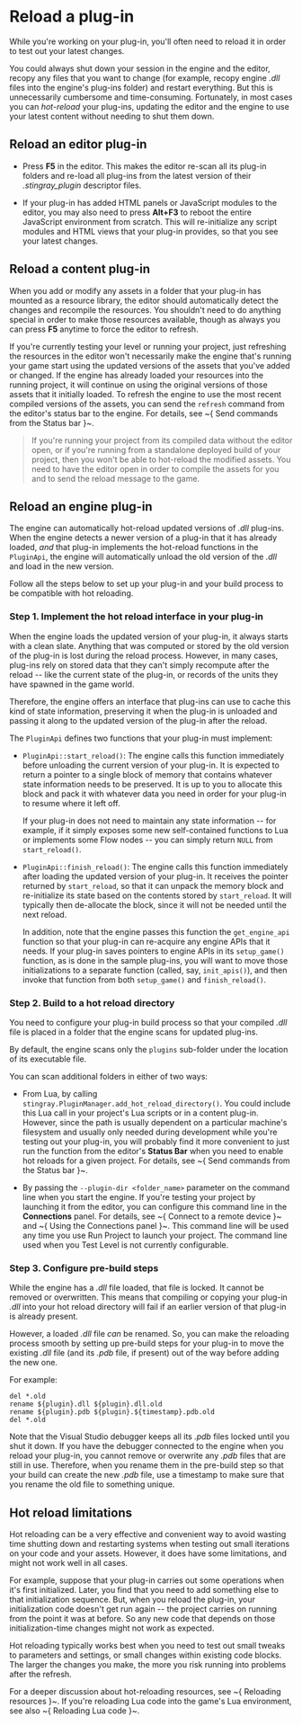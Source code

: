 # Reload a plug-in

While you're working on your plug-in, you'll often need to reload it in order to test out your latest changes.

You could always shut down your session in the engine and the editor, recopy any files that you want to change (for example, recopy engine *.dll* files into the engine's plug-ins folder) and restart everything. But this is unnecessarily cumbersome and time-consuming. Fortunately, in most cases you can *hot-reload* your plug-ins, updating the editor and the engine to use your latest content without needing to shut them down.

## Reload an editor plug-in

*	Press **F5** in the editor. This makes the editor re-scan all its plug-in folders and re-load all plug-ins from the latest version of their *.stingray_plugin* descriptor files.

*	If your plug-in has added HTML panels or JavaScript modules to the editor, you may also need to press **Alt+F3** to reboot the entire JavaScript environment from scratch. This will re-initialize any script modules and HTML views that your plug-in provides, so that you see your latest changes.

## Reload a content plug-in

When you add or modify any assets in a folder that your plug-in has mounted as a resource library, the editor should automatically detect the changes and recompile the resources. You shouldn't need to do anything special in order to make those resources available, though as always you can press **F5** anytime to force the editor to refresh.

If you're currently testing your level or running your project, just refreshing the resources in the editor won't necessarily make the engine that's running your game start using the updated versions of the assets that you've added or changed. If the engine has already loaded your resources into the running project, it will continue on using the original versions of those assets that it initially loaded. To refresh the engine to use the most recent compiled versions of the assets, you can send the `refresh` command from the editor's status bar to the engine. For details, see ~{ Send commands from the Status bar }~.

>	If you're running your project from its compiled data without the editor open, or if you're running from a standalone deployed build of your project, then you won't be able to hot-reload the modified assets. You need to have the editor open in order to compile the assets for you and to send the reload message to the game.

## Reload an engine plug-in

The engine can automatically hot-reload updated versions of *.dll* plug-ins. When the engine detects a newer version of a plug-in that it has already loaded, *and* that plug-in implements the hot-reload functions in the `PluginApi`, the engine will automatically unload the old version of the *.dll* and load in the new version.

Follow all the steps below to set up your plug-in and your build process to be compatible with hot reloading.

### Step 1. Implement the hot reload interface in your plug-in

When the engine loads the updated version of your plug-in, it always starts with a clean slate. Anything that was computed or stored by the old version of the plug-in is lost during the reload process. However, in many cases, plug-ins rely on stored data that they can't simply recompute after the reload -- like the current state of the plug-in, or records of the units they have spawned in the game world.

Therefore, the engine offers an interface that plug-ins can use to cache this kind of state information, preserving it when the plug-in is unloaded and passing it along to the updated version of the plug-in after the reload.

The `PluginApi` defines two functions that your plug-in must implement:

-	`PluginApi::start_reload()`: The engine calls this function immediately before unloading the current version of your plug-in. It is expected to return a pointer to a single block of memory that contains whatever state information needs to be preserved. It is up to you to allocate this block and pack it with whatever data you need in order for your plug-in to resume where it left off.

	If your plug-in does not need to maintain any state information -- for example, if it simply exposes some new self-contained functions to Lua or implements some Flow nodes -- you can simply return `NULL` from `start_reload()`.

-	`PluginApi::finish_reload()`: The engine calls this function immediately after loading the updated version of your plug-in. It receives the pointer returned by `start_reload`, so that it can unpack the memory block and re-initialize its state based on the contents stored by `start_reload`. It will typically then de-allocate the block, since it will not be needed until the next reload.

	In addition, note that the engine passes this function the `get_engine_api` function so that your plug-in can re-acquire any engine APIs that it needs. If your plug-in saves pointers to engine APIs in its `setup_game()` function, as is done in the sample plug-ins, you will want to move those initializations to a separate function (called, say, `init_apis()`), and then invoke that function from both `setup_game()` and `finish_reload()`.

### Step 2. Build to a hot reload directory

You need to configure your plug-in build process so that your compiled *.dll* file is placed in a folder that the engine scans for updated plug-ins.

By default, the engine scans only the `plugins` sub-folder under the location of its executable file.

You can scan additional folders in either of two ways:

-	From Lua, by calling `stingray.PluginManager.add_hot_reload_directory()`. You could include this Lua call in your project's Lua scripts or in a content plug-in. However, since the path is usually dependent on a particular machine's filesystem and usually only needed during development while you're testing out your plug-in, you will probably find it more convenient to just run the function from the editor's **Status Bar** when you need to enable hot reloads for a given project. For details, see ~{ Send commands from the Status bar }~.

-	By passing the `--plugin-dir <folder_name>` parameter on the command line when you start the engine. If you're testing your project by launching it from the editor, you can configure this command line in the **Connections** panel. For details, see ~{ Connect to a remote device }~ and ~{ Using the Connections panel }~. This command line will be used any time you use Run Project to launch your project. The command line used when you Test Level is not currently configurable.

### Step 3. Configure pre-build steps

While the engine has a *.dll* file loaded, that file is locked. It cannot be removed or overwritten. This means that compiling or copying your plug-in *.dll* into your hot reload directory will fail if an earlier version of that plug-in is already present.

However, a loaded *.dll* file *can* be renamed. So, you can make the reloading process smooth by setting up pre-build steps for your plug-in to move the existing *.dll* file (and its *.pdb* file, if present) out of the way before adding the new one.

For example:

~~~{nohighlight}
del *.old
rename ${plugin}.dll ${plugin}.dll.old
rename ${plugin}.pdb ${plugin}.${timestamp}.pdb.old
del *.old
~~~

Note that the Visual Studio debugger keeps all its *.pdb* files locked until you shut it down. If you have the debugger connected to the engine when you reload your plug-in, you cannot remove or overwrite any *.pdb* files that are still in use. Therefore, when you rename them in the pre-build step so that your build can create the new *.pdb* file, use a timestamp to make sure that you rename the old file to something unique.

## Hot reload limitations

Hot reloading can be a very effective and convenient way to avoid wasting time shutting down and restarting systems when testing out small iterations on your code and your assets. However, it does have some limitations, and might not work well in all cases.

For example, suppose that your plug-in carries out some operations when it's first initialized. Later, you find that you need to add something else to that initialization sequence. But, when you reload the plug-in, your initialization code doesn't get run again -- the project carries on running from the point it was at before. So any new code that depends on those initialization-time changes might not work as expected.

Hot reloading typically works best when you need to test out small tweaks to parameters and settings, or small changes within existing code blocks. The larger the changes you make, the more you risk running into problems after the refresh.

For a deeper discussion about hot-reloading resources, see ~{ Reloading resources }~. If you're reloading Lua code into the game's Lua environment, see also ~{ Reloading Lua code }~.
